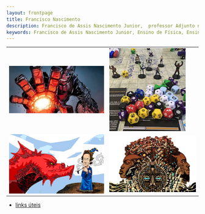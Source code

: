 ```yaml
---
layout: frontpage
title: Francisco Nascimento
description: Francisco de Assis Nascimento Junior,  professor Adjunto no Campus Sosígenes Costa da Universidade Federal do Sul da Bahia em Porto Seguro (BA), atuo na formação de professores; pesquisa as relações de identidade de gênero/étnico-raciais com a Ciência através de Histórias em Quadrinhos de Super-Heróis. Github não atualizando o site.
keywords: Francisco de Assis Nascimento Junior, Ensino de Física, Ensino de Ciências, histórias em quadrinhos e Educação, Histórias em Quadrinhos e Ensino de Física, super-heróis, relações étnico-raciais, comunidade de aprendizagem, jogos de RPG, RPG e educação, RPG e ensino de Física, RPG e ensino de Ciências
---
```


<!-- <div class="navbar">
  <div class="navbar-inner">
      <ul class="nav">
          <li><a href= "/pages/publica.html">artigos</a></li>
          <li><a href="https://sig.ufsb.edu.br/sigaa/public/docente/portal.jsf?siape=1085938">sigaa</a></li>
          <li><a href="https://www.researchgate.net/profile/Francisco-Nascimento">researchgate</a></li>
          <li><a href="https://twitter.com/itxesco">twitter</a></li>
      </ul>
  </div>
</div> -->

<table class="wide">
<tr>
  <td class="left">
    <a href="pages/x_men.html">
        <img src="imagens/index_pics/sentinel.png" alt="Ataque de robô Sentinela" title="Histórias em Quadrinhos de Super-Heróis e Educação"/>
    </a>
  </td>
  <td class="right">
    <a href="pages/d_d.html">
        <img src="imagens/index_pics/rpg.png" alt="Dados e miniaturas em jogo de RPG" title="Jogos de RPG e Educação"/>
    </a>
  </td>
</tr>
<tr>
  <td class="left">
    <a href="pages/fisica_rpg.html">
        <img src="imagens/index_pics/mago_feynman.png" alt="Mago Richard Feynman desdenha de um dragão" title="Fantasia e Educação"/>
    </a>
  </td>
  <td class="right">
    <a href="pages/etnicoraciais.html">
        <img src="imagens/index_pics/ppger.png" alt="Mulher e Homem unidos em uma imagem" title="Afrofuturismo e Educação"/>
    </a>
  </td>
</tr>
</table>

<div class="navbar">
  <div class="navbar-inner">
      <ul class="nav">
          <li><a href="pages/linksuteis.html">links úteis</a></li>
      </ul>
  </div>
</div>
